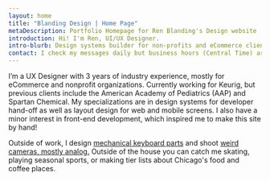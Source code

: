 ```yaml
---
layout: home
title: "Blanding Design | Home Page"
metaDescription: Portfolio Homepage for Ren Blanding's Design website
introduction: Hi! I'm Ren, UI/UX Designer.
intro-blurb: Design systems builder for non-profits and eCommerce clients in retail, wholesale, and educational environments. Currently working for Keurig Dr Pepper.
contact: I check my messages daily but business hours (Central Time) are the best time to contact me. If you have any cool photography projects or keyboards, feel free to share 👀 For business opportunities, collaborations, and more, you can find me here.
---
```


I’m a UX Designer with 3 years of industry experience, mostly for eCommerce and nonprofit organizations. Currently working for Keurig, but previous clients include the American Academy of Pediatrics (AAP) and Spartan Chemical. My specializations are in design systems for developer hand-off as well as layout design for web and mobile screens. I also have a minor interest in front-end development, which inspired me to make this site by hand!

Outside of work, I design [mechanical keyboard parts](https://vala.supply/collections/ended-group-buys/products/kam-soaring-skies) and shoot [weird cameras, mostly analog.](https://photos.app.goo.gl/86XujY5FcK6Zi6xD9) Outside of the house you can catch me skating, playing seasonal sports, or making tier lists about Chicago's food and coffee places.